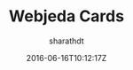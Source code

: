 ---
title: "Webjeda Cards"
github: https://github.com/sharu725/cards
demo: https://webjeda.com/cards
author: sharathdt

ssg:
  - Jekyll
cms:
  - No Cms
date: 2016-06-16T10:12:17Z
github_branch: master
description: "A bootstrap based minimal jekyll theme"
---